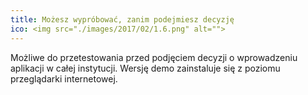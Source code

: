 ```yaml
---
title: Możesz wypróbować, zanim podejmiesz decyzję
ico: <img src="./images/2017/02/1.6.png" alt="">
---
```

Możliwe do przetestowania przed podjęciem decyzji o&nbsp;wprowadzeniu aplikacji w całej instytucji. Wersję demo zainstaluje się z&nbsp;poziomu przeglądarki internetowej.

